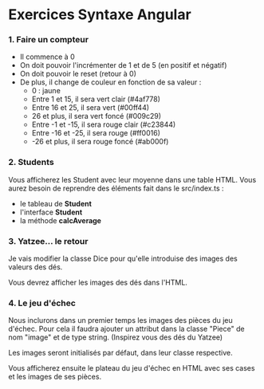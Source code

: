
# Exercices Syntaxe Angular


### 1. Faire un compteur


- Il commence à 0
- On doit pouvoir l'incrémenter de 1 et de 5 (en positif et négatif)
- On doit pouvoir le reset (retour à 0)
- De plus, il change de couleur en fonction de sa valeur :
  - 0 : jaune
  - Entre 1 et 15, il sera vert clair (#4af778)
  - Entre 16 et 25, il sera vert (#00ff44)
  - 26 et plus, il sera vert foncé (#009c29)
  - Entre -1 et -15, il sera rouge clair (#c23844)
  - Entre -16 et -25, il sera rouge (#ff0016)
  - -26 et plus, il sera rouge foncé (#ab000f)


### 2. Students


Vous afficherez les Student avec leur moyenne dans une table HTML.
Vous aurez besoin de reprendre des éléments fait dans le src/index.ts :
- le tableau de **Student**
- l'interface **Student**
- la méthode **calcAverage**


### 3. Yatzee... le retour


Je vais modifier la classe Dice pour qu'elle introduise des images des valeurs des dés.

Vous devrez afficher les images des dés dans l'HTML.


### 4. Le jeu d'échec


Nous inclurons dans un premier temps les images des pièces du jeu d'échec.
Pour cela il faudra ajouter un attribut dans la classe "Piece" de nom "image" et de type string.
(Inspirez vous des dés du Yatzee)

Les images seront initialisés par défaut, dans leur classe respective.

Vous afficherez ensuite le plateau du jeu d'échec en HTML avec ses cases et les images de ses pièces.

